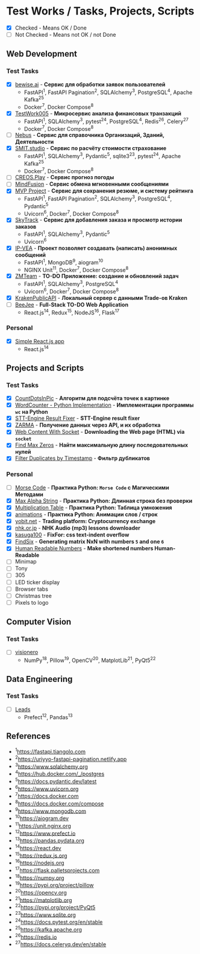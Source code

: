 # Test Works / Tasks, Projects, Scripts
- [x] Checked - Means OK / Done
- [ ] Not Checked - Means not OK / not Done

## Web Development

### Test Tasks
- [x] [bewise.ai](./WebDevelopment/bewise.ai) - **Сервис для обработки заявок пользователей**
  - FastAPI<sup>1</sup>,
    FastAPI Pagination<sup>2</sup>,
    SQLAlchemy<sup>3</sup>,
    PostgreSQL<sup>4</sup>,
    Apache Kafka<sup>25</sup>
  - Docker<sup>7</sup>,
    Docker Compose<sup>8</sup>
- [x] [TestWork005](./WebDevelopment/TestWork005) - **Микросервис анализа финансовых транзакций**
  - FastAPI<sup>1</sup>,
    SQLAlchemy<sup>3</sup>,
    pytest<sup>24</sup>,
    PostgreSQL<sup>4</sup>,
    Redis<sup>26</sup>,
    Celery<sup>27</sup>
  - Docker<sup>7</sup>,
    Docker Compose<sup>8</sup>
- [ ] [Nebus](./WebDevelopment/Nebus) - **Сервис для справочника Организаций, Зданий, Деятельности**
- [x] [SMIT.studio](./WebDevelopment/SMIT.studio) - **Сервис по расчёту стоимости страхование**
  - FastAPI<sup>1</sup>,
    SQLAlchemy<sup>3</sup>,
    Pydantic<sup>5</sup>,
    sqlite3<sup>23</sup>,
    pytest<sup>24</sup>,
    Apache Kafka<sup>25</sup>
  - Docker<sup>7</sup>,
    Docker Compose<sup>8</sup>
- [ ] [CREOS.Play](./WebDevelopment/CREOS-Play) - **Сервис прогноз погоды**
- [ ] [MindFusion](./WebDevelopment/MindFusion) - **Сервис обмена мгновенными сообщениями**
- [x] [MVP Project](./WebDevelopment/MVPProject) - **Сервис для сохранения резюме, и систему рейтинга**
  - FastAPI<sup>1</sup>,
    FastAPI Pagination<sup>2</sup>,
    SQLAlchemy<sup>3</sup>,
    PostgreSQL<sup>4</sup>,
    Pydantic<sup>5</sup>
  - Uvicorn<sup>6</sup>,
    Docker<sup>7</sup>,
    Docker Compose<sup>8</sup>
- [x] [SkyTrack](./WebDevelopment/SkyTrack) - **Сервис для добавления заказа и просмотр истории заказов**
  - FastAPI<sup>1</sup>,
    SQLAlchemy<sup>3</sup>,
    Pydantic<sup>5</sup>
  - Uvicorn<sup>6</sup>
- [x] [IP-VEA](./WebDevelopment/IP-VEA) - **Проект позволяет создавать (написать) анонимных сообщений**
  - FastAPI<sup>1</sup>,
    MongoDB<sup>9</sup>,
    aiogram<sup>10</sup>
  - NGINX Unit<sup>11</sup>,
    Docker<sup>7</sup>,
    Docker Compose<sup>8</sup>
- [x] [ZMTeam](./WebDevelopment/ZMTeam) - **TO-DO Приложение: создание и обновлений задач**
  - FastAPI<sup>1</sup>,
    SQLAlchemy<sup>3</sup>,
    PostgreSQL<sup>4</sup>
  - Uvicorn<sup>6</sup>,
    Docker<sup>7</sup>,
    Docker Compose<sup>8</sup>
- [x] [KrakenPublicAPI](./WebDevelopment/KrakenPublicAPI) - **Локальный сервер с данными Trade-ов Kraken**
- [ ] [BeeJee](./WebDevelopment/BeeJee) - **Full-Stack TO-DO Web Application**
  - React.js<sup>14</sup>,
    Redux<sup>15</sup>,
    NodeJS<sup>16</sup>,
    Flask<sup>17</sup>

### Personal
- [x] [Simple React.js app](./WebDevelopment/Personal/ReactJS)
  - React.js<sup>14</sup>

## Projects and Scripts

### Test Tasks
- [x] [CountDotsInPic](./ProjectsAndScripts/CountDotsInPic) - **Алгоритм для подсчёта точек в картинке**
- [x] [WordCounter - Python Implementation](./ProjectsAndScripts/WordCounter) - **Имплементации программы `wc` на Python**
- [x] [STT-Engine Result Fixer](./ProjectsAndScripts/ImotIO) - **STT-Engine result fixer**
- [x] [ZARMA](./ProjectsAndScripts/ZARMA) - **Получение данных через API, и их обработка**
- [x] [Web Content With Socket](./ProjectsAndScripts/WebContentWithSocket) - **Downloading the Web page (HTML) via `socket`**
- [x] [Find Max Zeros](./ProjectsAndScripts/FindMaxZeros) - **Найти максимальную длину последовательных нулей**
- [x] [Filter Duplicates by Timestamp](./ProjectsAndScripts/FilterDuplicates) - **Фильтр дубликатов**

### Personal
- [ ] [Morse Code](./ProjectsAndScripts/Personal/MorseCode) - **Практика Python: `Morse Code` с Магическими Методами**
- [x] [Max Alpha String](./ProjectsAndScripts/Personal/max_string_by_alpha_without_check) - **Практика Python: Длинная строка без проверки**
- [x] [Multiplication Table](./ProjectsAndScripts/Personal/MultiplicationTable) - **Практика Python: Таблица умножения**
- [x] [animations](./ProjectsAndScripts/Personal/animations) - **Практика Python: Анимации слов / строк**
- [x] [yobit.net](./ProjectsAndScripts/Personal/yobit.net) - **Trading platform: Cryptocurrency exchange**
- [x] [nhk.or.jp](./ProjectsAndScripts/Personal/nhk.or.jp) - **NHK Audio (mp3) lessons downloader**
- [x] [kasuga100](./ProjectsAndScripts/Personal/kasuga100) - **FixFor: css text-indent overflow**
- [x] [FindSix](./ProjectsAndScripts/Personal/FindSix) - **Generating matrix NxN with numbers `5` and one `6`**
- [x] [Human Readable Numbers](./ProjectsAndScripts/Personal/HumanReadableNumbers) - **Make shortened numbers Human-Readable**
- [ ] Minimap
- [ ] Tony
- [ ] 305
- [ ] LED ticker display
- [ ] Browser tabs
- [ ] Christmas tree
- [ ] Pixels to logo

## Computer Vision

### Test Tasks
- [ ] [visionero](./ComputerVision/visionero)
  - NumPy<sup>18</sup>,
    Pillow<sup>19</sup>,
    OpenCV<sup>20</sup>,
    MatplotLib<sup>21</sup>,
    PyQt5<sup>22</sup>

## Data Engineering

### Test Tasks
- [ ] [Leads](./DataEngineering/Leads)
  - Prefect<sup>12</sup>,
    Pandas<sup>13</sup>

## References
- <sup>1</sup>https://fastapi.tiangolo.com
- <sup>2</sup>https://uriyyo-fastapi-pagination.netlify.app
- <sup>3</sup>https://www.sqlalchemy.org
- <sup>4</sup>https://hub.docker.com/_/postgres
- <sup>5</sup>https://docs.pydantic.dev/latest
- <sup>6</sup>https://www.uvicorn.org
- <sup>7</sup>https://docs.docker.com
- <sup>8</sup>https://docs.docker.com/compose
- <sup>9</sup>https://www.mongodb.com
- <sup>10</sup>https://aiogram.dev
- <sup>11</sup>https://unit.nginx.org
- <sup>12</sup>https://www.prefect.io
- <sup>13</sup>https://pandas.pydata.org
- <sup>14</sup>https://react.dev
- <sup>15</sup>https://redux.js.org
- <sup>16</sup>https://nodejs.org
- <sup>17</sup>https://flask.palletsprojects.com
- <sup>18</sup>https://numpy.org
- <sup>19</sup>https://pypi.org/project/pillow
- <sup>20</sup>https://opencv.org
- <sup>21</sup>https://matplotlib.org
- <sup>22</sup>https://pypi.org/project/PyQt5
- <sup>23</sup>https://www.sqlite.org
- <sup>24</sup>https://docs.pytest.org/en/stable
- <sup>25</sup>https://kafka.apache.org
- <sup>26</sup>https://redis.io
- <sup>27</sup>https://docs.celeryq.dev/en/stable
